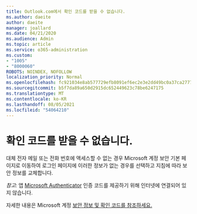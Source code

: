 ```yaml
---
title: Outlook.com에서 확인 코드를 받을 수 없습니다.
ms.author: daeite
author: daeite
manager: joallard
ms.date: 04/21/2020
ms.audience: Admin
ms.topic: article
ms.service: o365-administration
ms.custom:
- "1005"
- "8000060"
ROBOTS: NOINDEX, NOFOLLOW
localization_priority: Normal
ms.openlocfilehash: fc921034e8ab577729efb8091ef6ec2e3e2dd49bc0a37ca27771b68756260c32
ms.sourcegitcommit: b5f7da89a650d2915dc652449623c78be6247175
ms.translationtype: MT
ms.contentlocale: ko-KR
ms.lasthandoff: 08/05/2021
ms.locfileid: "54064210"
---
```

# <a name="cant-get-verification-codes"></a>확인 코드를 받을 수 없습니다.

대체 전자 메일 또는 전화 번호에 액세스할 수 없는 [](https://account.microsoft.com/security) 경우 Microsoft 계정  보안 기본 페이지로 이동하여 로그인 페이지에 이러한 정보가 없는 경우를 선택하고 지침에 따라 보안 정보를 교체합니다.

*참고:* 앱 [Microsoft Authenticator](https://go.microsoft.com/fwlink/?linkid=2016117) 인증 코드를 제공하기 위해 인터넷에 연결되어 있지 않습니다.

자세한 내용은 Microsoft 계정 [보안 정보 및 확인 코드를 참조하세요.](https://support.microsoft.com/help/12428/)